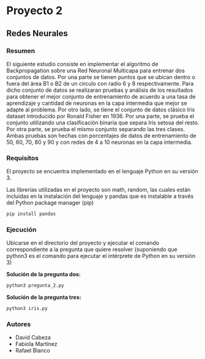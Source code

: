 # Proyecto 2

## Redes Neurales

### Resumen

El siguiente estudio consiste en implementar el algoritmo de Backpropagation sobre una Red Neuronal Multicapa para entrenar dos conjuntos de datos. Por una parte se tienen puntos que se ubican dentro o fuera del área B1 o B2 de un circulo con radio 6 y 8 respectivamente. Para dicho conjunto de datos se realizaran pruebas y análisis de los resultados para obtener el mejor conjunto de entrenamiento de acuerdo a una tasa de aprendizaje y cantidad de neuronas en la capa intermedia que mejor se adapte al problema. Por otro lado, se tiene el conjunto de datos clásico Iris dataset introducido por Ronald Fisher en 1936. Por una parte, se prueba el conjunto utilizando una clasificación binaria que separa Iris setosa del resto. Por otra parte, se prueba el mismo conjunto separando las tres clases. Ambas pruebas son hechas con porcentajes de datos de entrenamiento de 50, 60, 70, 80 y 90 y con redes de 4 a 10 neuronas en la capa intermedia.

### Requisitos

El proyecto se encuentra implementado en el lenguaje Python en su versión 3.

Las librerías utilizadas en el proyecto son math, random, las cuales están incluidas en la instalación del lenguaje y pandas que es instalable a través del Python package manager (pip)

```bash
pip install pandas
```

### Ejecución

Ubicarse en el directorio del proyecto y ejecutar el comando correspondiente a la pregunta que quiere resolver (suponiendo que python3 es el comando para ejecutar el intérprete de Python en su versión 3)

**Solución de la pregunta dos:**

```bash
python3 pregunta_2.py
```

**Solución de la pregunta tres:**

```bash
python3 iris.py
```

### Autores

* David Cabeza
* Fabiola Martínez
* Rafael Blanco
